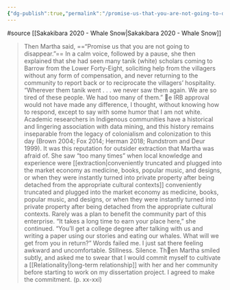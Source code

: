 ```yaml
---
{"dg-publish":true,"permalink":"/promise-us-that-you-are-not-going-to-disappear-quote/"}
---
```



#source [[Sakakibara 2020 - Whale Snow\|Sakakibara 2020 - Whale Snow]]

> Then Martha said, ==“Promise us that you are not going to disappear.”== In a calm voice, followed by a pause, she then explained that she had seen many tanik (white) scholars coming to Barrow from the Lower Forty-Eight, soliciting help from the villagers without any form of compensation, and never returning to the community to report back or to reciprocate the villagers’ hospitality. “Wherever them tanik went . . . we never saw them again. We are so tired of these people. We had too many of them.” e IRB approval would not have made any difference, I thought, without knowing how to respond, except to say with some humor that I am not white. 
> Academic researchers in Indigenous communities have a historical and lingering association with data mining, and this history remains inseparable from the legacy of colonialism and colonization to this day (Brown 2004; Fox 2014; Herman 2018; Rundstrom and Deur 1999). It was this reputation for outsider extraction that Martha was afraid of. She saw “too many times” when local knowledge and experience were [[extraction\|conveniently truncated and plugged into the market economy as medicine, books, popular music, and designs, or when they were instantly turned into private property after being detached from the appropriate cultural contexts]] conveniently truncated and plugged into the market economy as medicine, books, popular music, and designs, or when they were instantly turned into private property after being detached from the appropriate cultural contexts. Rarely was a plan to benefit the community part of this enterprise. “It takes a long time to earn your place here,” she continued. “You’ll get a college degree after talking with us and writing a paper using our stories and eating our whales. What will we get from you in return?” Words failed me. I just sat there feeling awkward and uncomfortable. Stillness. Silence. Then Martha smiled subtly, and asked me to swear that I would commit myself to cultivate a [[Relationality\|long-term relationship]] with her and her community before starting to work on my dissertation project. I agreed to make the commitment.
> (p. xx-xxi)